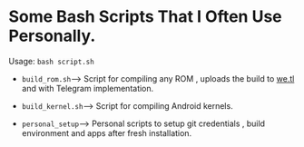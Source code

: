 # Some Bash Scripts That I Often Use Personally.

Usage: `bash script.sh`

* `build_rom.sh`--> Script for compiling any ROM , uploads the build to [we.tl](https://we.tl) and with Telegram implementation.

* `build_kernel.sh`--> Script for compiling Android kernels.

* `personal_setup`--> Personal scripts to setup git credentials , build environment and apps after fresh installation.
